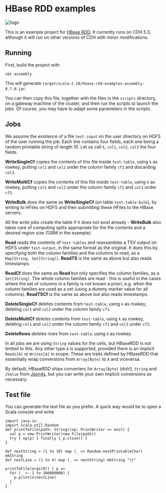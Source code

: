 HBase RDD examples
==================

![logo](https://raw.githubusercontent.com/unicredit/hbase-rdd/master/docs/logo.png)

This is an example project for [HBase RDD](https://github.com/unicredit/hbase-rdd). It currently runs on CDH 5.3, although it will run on other versions of CDH with minor modifications.

Running
-------

First, build the project with

    sbt assembly

This will generate `target/scala-2.10/hbase-rdd-examples-assembly-0.7.0.jar`.

You can then copy this file, together with the files in the `scripts` directory, on a gateway machine of the cluster, and then run the scripts to launch the jobs. Of course, you may have to adapt some parameters in the scripts.

Jobs
----

We assume the existence of a file `test-input` on the user directory on HDFS of the user running the job. Each line contains four fields, each one being a random printable string of length 10. Let us call `k`, `col1`, `col2`, `col3` the four fields.

**WriteSingleCf** copies the contents of this file inside `test-table`, using `k` as rowkey, putting `col1` and `col2` under the column family `cf1` and discarding `col3`.

**WriteMultiCf** copies the contents of this file inside `test-table`, using `k` as rowkey, putting `col1` and `col2` under the column family `cf1` and `col3` under `cf2`.

**WriteBulk** does the same as **WriteSingleCf** (on table `test-table-bulk`), by writing to HFiles on HDFS and then submitting these HFiles to the HBase servers.

All the write jobs create the table if it does not exist already - **WriteBulk** also takes care of computing splits appropriate for the file contents and a desired region size (128M in the example).

**Read** reads the contents of `test-tables` and reassambles a TSV output on HDFS under `test-output`, in the same format as the original. It does this by specifying both the column families and the columns to read, as a `Map[String, Set[String]]`.
**ReadTS** is the same as above but also reads timestamps.

**ReadCf** does the same as **Read** but only specifies the column families, as a `Set[String]`. The whole column families are read - this is useful in the cases where the set of columns in a family is not known a priori, e.g. when the column families are used as a set (using a dummy marker value for all columns).
**ReadTSCf** is the same as above but also reads timestamps.
 
**DeleteSingleCf** deletes contents from `test-table`, using `k` as rowkey, deleting `col1` and `col2` under the column family `cf1`.

**DeleteMultiCf** deletes contents from `test-table`, using `k` as rowkey, deleting `col1` and `col2` under the column family `cf1` and `col3` under `cf2`.

**DeleteRows** deletes rows from `test-table`, using `k` as rowkey.

In all jobs we are using `String` values for the cells, but HBaseRDD is not limited to this. Any other type `A` is supported, provided there is an implicit `Reads[A]` or `Writes[A]` in scope. These are traits defined by HBaseRDD that essentially wrap conversions from `Array[Byte]` to `A` and viceversa.

By default, HBaseRDD ships converters for `Array[Byte]` (duh!), `String` and `JValue` from [Json4s](http://json4s.org/), but you can write your own implicit conversions as necessary.

Test file
---------

You can generate the test file as you prefer. A quick way would be to open a Scala console and write

    import java.io._
    import scala.util.Random
    def printToFile(path: String)(op: PrintWriter => Unit) {
      val p = new PrintWriter(new File(path))
      try { op(p) } finally { p.close() }
    }

    def nextString = (1 to 10) map (_ => Random.nextPrintableChar) mkString
    def nextLine = (1 to 4) map (_ => nextString) mkString "\t"

    printToFile(args(0)) { p =>
      for (_ <- 1 to 100000000) {
        p.println(nextLine)
      }
    }